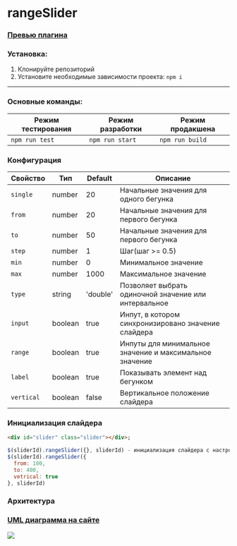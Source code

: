 # rangeSlider

### [Превью плагина](https://wendivue.github.io/range-slider)

### Установка:
1. Клонируйте репозиторий
2. Установите необходимые зависимости проекта: `npm i`
---

### Основные команды: 
| Режим тестирования | Режим разработки | Режим продакшена |
| ------------------ | ---------------- | ---------------- |
| `npm run test`     | `npm run start`  | `npm run build`|

### Конфигурация
| Свойство    | Тип     | Default      | Описание                                                                       |
| ----------- | ------- | ------------ | ------------------------------------------------------------------------------ |
| `single`    | number  | 20           | Начальные значения для одного бегунка                                          |
| `from`      | number  | 20           | Начальные значения для первого бегунка                                         |
| `to`        | number  | 50           | Начальные значения для первого  бегунка                                        |
| `step`      | number  | 1            | Шаг(шаг >= 0.5)                                                                |
| `min`       | number  | 0            | Минимальное значение                                                           |
| `max`       | number  | 1000         | Максимальное значение                                                          |
| `type`      | string  | 'double'     | Позволяет выбрать одиночной значение или интервальное                          |
| `input`     | boolean | true         | Инпут, в котором синхронизировано значение слайдера                            |
| `range`     | boolean | true         | Инпуты для минимальное значение и максимальное значение                        |
| `label`     | boolean | true         | Показывать элемент над бегунком                                                |
| `vertical`  | boolean | false        | Вертикальное положение слайдера                                                |

### Инициализация слайдера<br/>
```html
<div id="slider" class="slider"></div>;
```
```js
$(sliderId).rangeSlider({}, sliderId) - инициализация слайдера с настройками по умолчанию;
$(sliderId).rangeSlider({
  from: 100,
  to: 400,
  vetrical: true
}, sliderId)
```

### Архитектура

### [UML диаграмма на сайте](https://viewer.diagrams.net/?highlight=0000ff&edit=_blank&layers=1&nav=1&title=Untitled%20Diagram(5).drawio#R7V1dd5u4Fv01XmvuQ7IQ2AYeGyf9uDeZ6TSZtnfeVKPY3GLkwaSO%2B%2Buv%2BJBtkDDYQQKnp6trtcgYDHvrnKN9dKSBNVk8v4vwcn5HPRIMTMN7HljXA9NEY9ti%2FyQtm6zFcYysYRb5Xn7SruHe%2F0nyRn7ak%2B%2BRVeHEmNIg9pfFxikNQzKNC204iui6eNojDYp3XeIZERrupzgQW7%2F4XjzPn8K0d%2B3viT%2Bb8zujsZt9ssD85PxJVnPs0fVek3UzsCYRpXH2v8XzhATJy%2BPv5cuHzZfg9vv43b%2F%2FXP2D%2F7r6z8Pvny%2Byi7095ivbR4hIGJ98aeou7ev4bztyVj9v0V%2Bf19FmemHm6P7AwVP%2Bwj5GZMXuQ6L8qeMNf5Wrtb8IcMiOrh5pGN%2FnnxjseDr3A%2B8Wb%2BhT8gNXMZ5%2B50dXcxr5P9n5OGAfIdbAPo7inCnmOLmaHwQTGtCINYQ0vcHuS%2FfJxfLbsJ%2FGvvaRvwhUarrDz4UTb%2FEq5j%2BQBgFervxv6U9OvrjA0cwPr2gc00V%2B0iqO6HfCf8nAtIz0D%2FukIQI5Uj9IFJPnPf7liLwjdEHiaMNOyT817Zxcee8aWfnxesdVNB5nbfM9nprj%2FESc94%2FZ9trb231i%2FQmHM%2FbE2%2FtZ5fuNxPu5hux2xbvhgBEkxDG5ok%2Bht9onHvvP3pPumlI6HkPNoUDNi%2BQ7oR%2F%2F9i%2BBm%2Bx9xwKCOZck9MKBPwvZYUAek68lgPnMZrzJm2O6TC62xFM%2FnN2m51wPdy2f8heTNFH23ccgtQtz3%2FNImLCPxjjG37a9Y0n9ME7f3OiK%2FWXvd2JcjgYj9sMn7Bjtjtnf5PQontCQPQv2U7oRxuM1SbgsIeLhfl3PxE0R4XriVfOuQIGj8R5V4s1exqM%2F%2B5x%2BAMC3DPzI7Br4sRT4b37ovcehF5CbH%2ByZV9Dp28fedjrGHo3kvT4B%2F0O4fIoBe1XYI2PYOfjVPf8TC1yg46sDv3mcqQx8Wwr%2BPDX5d%2FRpRa7pOgTwFYA%2F6jrWQyOnDvw79rYBfAXgO13He2jkVkT6zN%2F%2FEU7miekH6BUM8YzOwz2uWpSgjxLIAXqF0FtdB3umYQiwEm9GuIrI3sqczmiIg5tdK3vXT6FHvPxN7865pQmGqY73PxLHm1xNxE8xTcTDeLHVGrloa3Dh8U0iKu%2B4kra99ZOHSc9hbz7afE0OGGb54X%2F3P7t%2BLhxt8iMRukMK4Yo%2BRVNy4HVZXCvH0Ywc4gIX9JJ3eZAJEQlw7P8oyuIH1MOPCa13yiEyXPfS3fuTD9xyglmGW7xi9sPzi7SvDvL3s2dIPvtkLVAMNOvWNevRuKgho6FkLOFIRGTLcmpZd96atSXXrKcRYbd9xNOYRhtwb3XuzWpOyQPitYyByrybZUqBZxbwPfNFAHn7kMtka72Qi6nTHPKbgCzY4wLq7aMuE6y1oo7GomA9MK8SIz8n0%2B859A%2BbJQxjFMAv1aw14y9q1hn%2BC%2FaSoeerg16mWGuGXlSseddPdIsrHAHwCoCXqdWagRfV6n3gb%2FE3EqSzEwB%2FBfjLBGvN%2BIuC9T7%2BAL2qYZ1MsNYLvS0K1jn0OJh%2BJNGUPTMGzVoJ%2BjLNWjP6osqYj%2FEmlEYeTE1QouV0HujZopqTdXoG%2FP3cf4QAXwXuTudxni1KOlvcfydrgF4R9BbqOsSzRFUnL4WBfJLqfNKwmN5BkvTOdt5AIZ3Ekz6vN51UpTWlAUgyJ77aGv2KhmfUmHqHih602p0qSQl7Hnia9gGXFjtoBbxKSmJdGgBvH3BphYNWwKu0o2R2DOgHCqGXFzhoHVAMxfkgW%2FBBNVSFu7S2QS%2FuVUniQqdPC5yAAQoYIC1w0MsAeWlTNhPsPiZLwF0B7tLaBr24y6uaitmCtxFdAAcUDemkRQ56OSAvbko4AE5fFezSAge9sMvLmrKuDy5ftZLTedDHdcQS%2FuzQ95jTT8paYMCnlAOyDJJmDogJ4yzw32cBOAFFBJDmkTQTwDxoBB7WNFvTBOBXAL%2BlMfRzvcU%2FyzfBO%2Bvxp%2FnwdXLzx0309aJqshCHH4J%2BGaCNyVCN%2FLjr6I8rDnqrW3tSrDpsWqzK%2B3R7xaovAm0oemuPPOKnIM%2BuCpBC9r%2F17L%2FF68LzriyL47mMXsj%2Bn5T8N53i3Uzxbj3J%2FZsGEujXY4tydJ19yyaIT%2Bqor5d3e2WCTMPsAuazgQvxBG5P8JLMB3%2Bb1nX7ZAXuQr27QIZVtOCWLNs3lNnw1z5bzDSsszAlWxez9Tepg7m0tw5HT9TKPUG9DeLz8FSvseKUyLYje82qKuyN483eafmYrfpGpSU8hu5w%2F3K157Mf5pYonP2EVglti4L6vZ90z8zibsDeqre3jltiCjcydeZ2m4t9tfbWqVJ7siT%2FA1ksmTUApa9W3Nn28xfN25X6fFVyj1Ol82fYQym4Ethls3f1wi6q%2B%2Fuwg7SvCnnZNF69yFeVhmXIp0sAAPDtAy%2BdxKsVeWRXrviTQv8J1ixVBH3jkb066KsKsDLoYTaPKuhlE3j12ntxDl%2Fa0QWsYczZ%2BpjTRcUxoC2rCJWxgceHr3fIWbVyOuyJVW%2BGtl36fIaZrhh1clkBDJGOZINzoiWyX%2FtKxy7szne6JXJb2Z1PryWS79OVxcGTAK9gLSQFsHcueLliGHyFI%2FA9GnyPOTrR92wlk9frfCAMfoEVOr8wGPE5guB9dOLeufdBRmWaDVZcVod758kWhMT%2Bns38yDJsEH%2Bojz%2FGjl0IB8bSidm%2FZPiBkHxZWIg%2FmtijXec%2BowCEFxZCAKIV%2BO4jEFSV94ftPtRC34MgREz%2BZkFImvaFGERHDFKMCRxJudavKb8jJF9nCEKQZuZo3JiK%2FQlBDm9CA4tKqIK%2B%2ByBEsg505onSaYfgifR7ItcBT8TJCZ7oBebIOkNPVLmGNWyHpgH%2F7t2RLeL%2FIWSGhh1DZZ6%2BBDEqF3FCad6OopU79kFt3nEGyj7DdHFNZSakDdUA371nqinLhPo8Zdh3L9fW1GZChZ4q6HtQoldTnQklesqw775Gz6naYwVq9BRj33mRHnLEWel8JAozhbQNRIelgei4qVH4BaYKOaJ0D%2BpoY6PktLKjo2abVLEDDEwVUgp8DwafVbI4TBVSC30Pxp6i3MjjEJgs1FUYYrsNw5DXn6N1RUEUopDmFun81qdD7uHKGUjPqoK%2B%2BzjEFYVQ7oxgvlBXzsgdgjPi%2FBTFWnBGjS3StnefkzOqlGhhwpB6%2FHvgkbreHMk03MHeWvMXxqVh2IPDq82nRx9J5LOXQCLuSSoXu58myo4%2F5c35evfoaB9Tuxq9mZtP1YvRm6WNeRB3MfwS2QL7wlr07fkJu2PW2MftgKOCDbWbGPBtb7uizbE7D1h8IaESq5RuJGAi2XSwMrdCr7RxRdUmF8dBWPvC9%2BzySGKWedsLu7NbVkeMZt1ZuBCyzJortbRJBTJc%2BY3UcoVTox2u7O%2BnZRQ2PEGXRvLox%2Fuglv3JNoHeE6Ii02qLqWY5MYmaMbU9LsnmpbTBpSEbRBW5hHrBJb5gck%2B45I7clqhUnmw9HuqmkmwMVU2lXQDSjherhd5puk%2BbJuTLK3eeMfKy9edfgryeXWNrGeP2izH1cU1zv1Naum9cHjopp4xs3frXQJmmgxhNlEHlNRpPtzKloGe73JI2yhw3RDqCMiw4MQrRinHpjk9SX9qOVvgiCj2hU3mXPcdGp7Fpm2zgF9LtsjiZVdgf1y1yybKsXnDJ7DWX7PL2p0255JRHY%2BULKeeSLJP98jFUafPRdvcebTDo7hdd0LBkMkan8gUNy5G3bk9mtSrgHAd8X%2BF03ZPhrCOGcjiP01CO8iWGUTIDjtsLGaVvcW57dBqV9vZxdQ%2BNeMKkfTpdSPjkmr0ITjhcfeWTEKCezCen4Y7Z7fFJmTqT8mlY5JONxn3gk9OvgZPAJ9s4ceSEhqWJVHZrKQN2GFEa758e4eX8jnokOeP%2F)

![](https://wendivue.github.io/range-slider/uml.png)